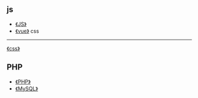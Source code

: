 js
---
- [《JS》](JS/JS.md)
- [《vue》](vue/vue.md)
css
---
[《css》](css/css.md)

PHP
---
- [《PHP》](PHP/PHP.md)
- [《MySQL》](PHP/MySQL.md)